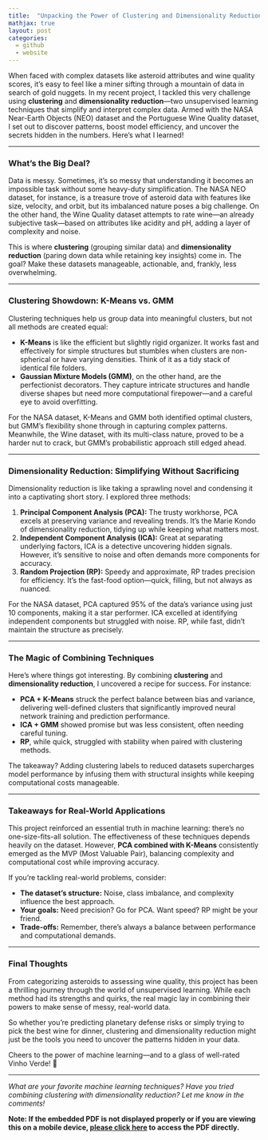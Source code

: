 ```yaml
---
title:  "Unpacking the Power of Clustering and Dimensionality Reduction: Lessons from Asteroids and Wine"
mathjax: true
layout: post
categories: 
  = github
  - website
---
```


When faced with complex datasets like asteroid attributes and wine quality scores, it’s easy to feel like a miner sifting through a mountain of data in search of gold nuggets. In my recent project, I tackled this very challenge using **clustering** and **dimensionality reduction**—two unsupervised learning techniques that simplify and interpret complex data. Armed with the NASA Near-Earth Objects (NEO) dataset and the Portuguese Wine Quality dataset, I set out to discover patterns, boost model efficiency, and uncover the secrets hidden in the numbers. Here’s what I learned!

---

### **What’s the Big Deal?**

Data is messy. Sometimes, it’s so messy that understanding it becomes an impossible task without some heavy-duty simplification. The NASA NEO dataset, for instance, is a treasure trove of asteroid data with features like size, velocity, and orbit, but its imbalanced nature poses a big challenge. On the other hand, the Wine Quality dataset attempts to rate wine—an already subjective task—based on attributes like acidity and pH, adding a layer of complexity and noise.

This is where **clustering** (grouping similar data) and **dimensionality reduction** (paring down data while retaining key insights) come in. The goal? Make these datasets manageable, actionable, and, frankly, less overwhelming.

---

### **Clustering Showdown: K-Means vs. GMM**

Clustering techniques help us group data into meaningful clusters, but not all methods are created equal:

- **K-Means** is like the efficient but slightly rigid organizer. It works fast and effectively for simple structures but stumbles when clusters are non-spherical or have varying densities. Think of it as a tidy stack of identical file folders.
- **Gaussian Mixture Models (GMM)**, on the other hand, are the perfectionist decorators. They capture intricate structures and handle diverse shapes but need more computational firepower—and a careful eye to avoid overfitting.

For the NASA dataset, K-Means and GMM both identified optimal clusters, but GMM’s flexibility shone through in capturing complex patterns. Meanwhile, the Wine dataset, with its multi-class nature, proved to be a harder nut to crack, but GMM’s probabilistic approach still edged ahead.

---

### **Dimensionality Reduction: Simplifying Without Sacrificing**

Dimensionality reduction is like taking a sprawling novel and condensing it into a captivating short story. I explored three methods:

1. **Principal Component Analysis (PCA):** The trusty workhorse, PCA excels at preserving variance and revealing trends. It’s the Marie Kondo of dimensionality reduction, tidying up while keeping what matters most.
2. **Independent Component Analysis (ICA):** Great at separating underlying factors, ICA is a detective uncovering hidden signals. However, it’s sensitive to noise and often demands more components for accuracy.
3. **Random Projection (RP):** Speedy and approximate, RP trades precision for efficiency. It’s the fast-food option—quick, filling, but not always as nuanced.

For the NASA dataset, PCA captured 95% of the data’s variance using just 10 components, making it a star performer. ICA excelled at identifying independent components but struggled with noise. RP, while fast, didn’t maintain the structure as precisely.

---

### **The Magic of Combining Techniques**

Here’s where things got interesting. By combining **clustering** and **dimensionality reduction**, I uncovered a recipe for success. For instance:

- **PCA + K-Means** struck the perfect balance between bias and variance, delivering well-defined clusters that significantly improved neural network training and prediction performance.
- **ICA + GMM** showed promise but was less consistent, often needing careful tuning.
- **RP**, while quick, struggled with stability when paired with clustering methods.

The takeaway? Adding clustering labels to reduced datasets supercharges model performance by infusing them with structural insights while keeping computational costs manageable.

---

### **Takeaways for Real-World Applications**

This project reinforced an essential truth in machine learning: there’s no one-size-fits-all solution. The effectiveness of these techniques depends heavily on the dataset. However, **PCA combined with K-Means** consistently emerged as the MVP (Most Valuable Pair), balancing complexity and computational cost while improving accuracy.

If you’re tackling real-world problems, consider:
- **The dataset’s structure:** Noise, class imbalance, and complexity influence the best approach.
- **Your goals:** Need precision? Go for PCA. Want speed? RP might be your friend.
- **Trade-offs:** Remember, there’s always a balance between performance and computational demands.

---

### **Final Thoughts**

From categorizing asteroids to assessing wine quality, this project has been a thrilling journey through the world of unsupervised learning. While each method had its strengths and quirks, the real magic lay in combining their powers to make sense of messy, real-world data.

So whether you’re predicting planetary defense risks or simply trying to pick the best wine for dinner, clustering and dimensionality reduction might just be the tools you need to uncover the patterns hidden in your data.

Cheers to the power of machine learning—and to a glass of well-rated Vinho Verde! 🍷

---

*What are your favorite machine learning techniques? Have you tried combining clustering with dimensionality reduction? Let me know in the comments!*

**Note: If the embedded PDF is not displayed properly or if you are viewing this on a mobile device, <a href="https://kodendaal.github.io/assets/unsupervised_learning.pdf" target="_blank">please click here</a> to access the PDF directly.**

<div id="adobe-dc-view" style="width: 100%;"></div>
<script src="https://acrobatservices.adobe.com/view-sdk/viewer.js"></script>
<script type="text/javascript">
	document.addEventListener("adobe_dc_view_sdk.ready", function(){ 
		var adobeDCView = new AdobeDC.View({clientId: "08ca2f1fff1a41bd9846021c84cb99cd", divId: "adobe-dc-view"});
		adobeDCView.previewFile({
			content:{location: {url: "https://kodendaal.github.io/assets/unsupervised_learning.pdf"}},
			metaData:{fileName: "unsupervised_learning.pdf"}
		}, {embedMode: "IN_LINE"});
	});
</script>
